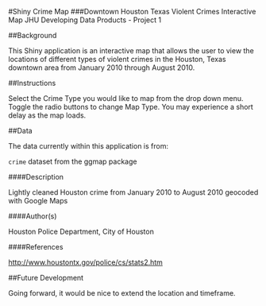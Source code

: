 #Shiny Crime Map
###Downtown Houston Texas Violent Crimes Interactive Map
JHU Developing Data Products - Project 1

##Background

This Shiny application is an interactive map that allows the user to view the locations of different types of violent crimes in the Houston, Texas downtown area from January 2010 through August 2010.

##Instructions

Select the Crime Type you would like to map from the drop down menu. Toggle the radio buttons to change Map Type. You may experience a short delay as the map loads.

##Data

The data currently within this application is from:

`crime` dataset from the ggmap package

####Description

Lightly cleaned Houston crime from January 2010 to August 2010 geocoded with Google Maps

####Author(s)

Houston Police Department, City of Houston

####References

http://www.houstontx.gov/police/cs/stats2.htm

##Future Development

Going forward, it would be nice to extend the location and timeframe.